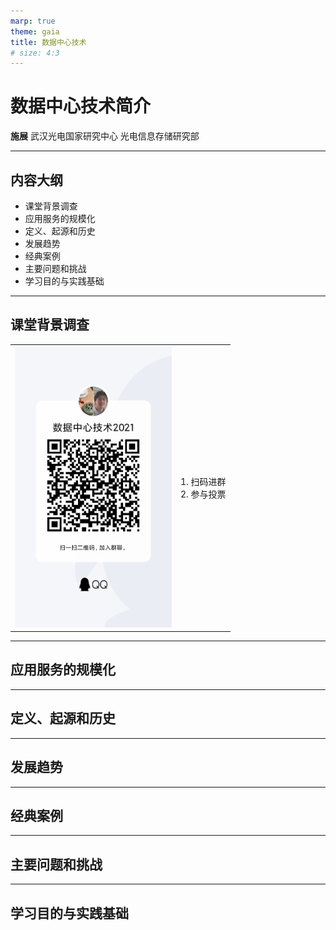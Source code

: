 ```yaml
---
marp: true
theme: gaia
title: 数据中心技术
# size: 4:3
---
```


# 数据中心技术简介

**施展**
武汉光电国家研究中心
光电信息存储研究部

---

## 内容大纲

- 课堂背景调查
- 应用服务的规模化
- 定义、起源和历史
- 发展趋势
- 经典案例
- 主要问题和挑战
- 学习目的与实践基础

---

## 课堂背景调查

<style scoped>
img {
  height: 450px;
}
th {
  display: none;
}
table {
  width: 100%;
}
</style>

|   |   |
|:-:|:--|
|![课堂QQ群](images/qq-group-2021.png)|1. 扫码进群<br/>2. 参与投票|

---

## 应用服务的规模化

---

## 定义、起源和历史

---

## 发展趋势

---

## 经典案例

---

## 主要问题和挑战

---

## 学习目的与实践基础
